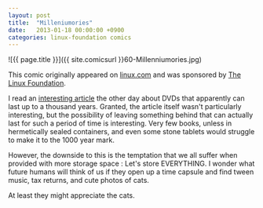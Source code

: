 ```yaml
---
layout: post
title:  "Milleniumories"
date:   2013-01-18 00:00:00 +0900
categories: linux-foundation comics
---
```


![{{ page.title }}]({{ site.comicsurl }}60-Millenniumories.jpg)

This comic originally appeared on [linux.com](https://www.linux.com) and was sponsored by [The Linux Foundation](https://www.linuxfoundation.org/).


I read an [interesting article](http://www.zdnet.com/the-1000-year-dvd-is-here-7000009771/) the other day about DVDs that apparently can last up to a thousand years. Granted, the article itself wasn't particularly interesting, but the possibility of leaving something behind that can actually last for such a period of time is interesting. Very few books, unless in hermetically sealed containers, and even some stone tablets would struggle to make it to the 1000 year mark.

However, the downside to this is the temptation that we all suffer when provided with more storage space : Let's store EVERYTHING. I wonder what future humans will think of us if they open up a time capsule and find tween music, tax returns, and cute photos of cats.

At least they might appreciate the cats.
